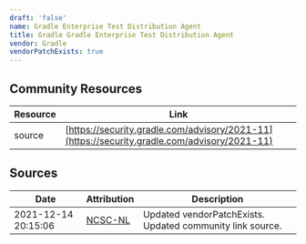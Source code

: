 ```yaml
---
draft: 'false'
name: Gradle Enterprise Test Distribution Agent
title: Gradle Gradle Enterprise Test Distribution Agent
vendor: Gradle
vendorPatchExists: true
---
```



## Community Resources
| Resource | Link |
| --- | --- |
| source | [https://security.gradle.com/advisory/2021-11](https://security.gradle.com/advisory/2021-11) |


## Sources
| Date | Attribution | Description |
| --- | --- | --- |
| 2021-12-14 20:15:06 | [NCSC-NL](https://github.com/NCSC-NL/log4shell/blob/main/software/README.md) | Updated vendorPatchExists. Updated community link source.  |
